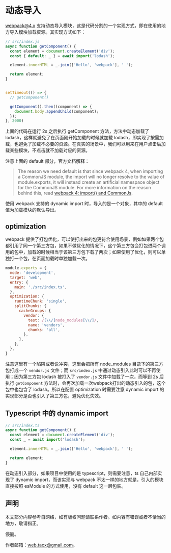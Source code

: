 # 动态导入 

webpack@4.x 支持动态导入模块，这是代码分割的一个实现方式，即在使用的地方导入模块加载资源。其实现方式如下：

```js
// src/index.js
async function getComponent() {
  const element = document.createElement('div');
  const { default: _ } = await import('lodash');

  element.innerHTML = _.join(['Hello', 'webpack'], ' ');

  return element;
}


setTimeout(() => {
  // getComponent()

  getComponent().then((component) => {
    document.body.appendChild(component);
  });
}, 2000)
```

上面的代码在运行 2s 之后执行 getComponent 方法，方法中动态加载了 lodash，这样就避免了在页面刚开始加载的时候就加载 lodash，即实现了按需加载，也避免了加载不必要的资源。在真实的场景中，我们可以用来在用户点击后加载某些模块，不点击就不加载对应的资源。

注意上面的 default 部分，官方文档解释：

> The reason we need default is that since webpack 4, when importing a CommonJS module, the import will no longer resolve to the value of module.exports, it will instead create an artificial namespace object for the CommonJS module. For more information on the reason behind this, read [webpack 4: import() and CommonJs](https://medium.com/webpack/webpack-4-import-and-commonjs-d619d626b655).

使用 webpack 支持的 dynamic import 时，导入的是一个对象，其中的 default 值为加载模块的默认导出。

## optimization

webpack 提供了打包优化，可以使打出来的包更符合使用场景，例如如果两个包都引用了同一个第三方包，如果不做优化的情况下，这个第三方包会打包进两个调用的包中，加载的时候相当于该第三方包下载了两次；如果使用了优化，则可以单独打一个包，在页面加载时单独加载一次。

```js
module.exports = {
  mode: 'development',
  target: 'web',
  entry: {
    main: './src/index.ts',
  },
  optimization: {
    runtimeChunk: 'single',
    splitChunks: {
      cacheGroups: {
        vendor: {
          test: /[\\/]node_modules[\\/]/,
          name: 'vendors',
          chunks: 'all',
        },
      },
    },
  },
}
```

注意这里有一个陷阱或者说冲突，这里会把所有 node_modules 目录下的第三方包打成一个 `vendor.js` 文件；而 `src/index.js` 中通过动态引入此时可以不再使用；因为第三方包 lodash 被打入了 `vendor.js` 文件中加载了一次，而等到 2s 后执行 `getComponent` 方法时，会再次加载一次webpack打出的动态引入的包，这个包中也包含了 lodash。所以在配置 optimization 时需要注意 dynamic import 的实现部分是否也引入了第三方包，避免优化失效。

## Typescript 中的 dynamic import

```ts
// src/index.ts
async function getComponent() {
  const element = document.createElement('div');
  const _ = await import('lodash');

  element.innerHTML = _.join(['Hello', 'webpack'], ' ');

  return element;
}
```

在动态引入部分，如果项目中使用的是 typescript，则需要注意，ts 自己内部实现了 dynamic import，而该实现与 webpack 不太一样的地方就是，引入的模块直接按照 esModule 的方式使用，没有 default 这一层包装。

## 声明

本文部分内容参考自网络，如有版权问题请联系作者。如内容有错误或者不恰当的地方，敬请指正。

侵删。

作者邮箱：web.taox@gmail.com。

